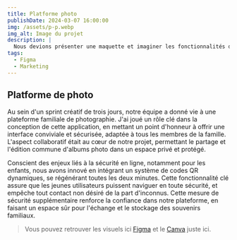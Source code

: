```yaml
---
title: Platforme photo
publishDate: 2024-03-07 16:00:00
img: /assets/p-p.webp
img_alt: Image du projet
description: |
  Nous devions présenter une maquette et imaginer les fonctionnalités de l’application
tags:
  - Figma
  - Marketing
---
```


## Platforme de photo

Au sein d'un sprint créatif de trois jours, notre équipe a donné vie à une plateforme familiale de photographie. J'ai joué un rôle clé dans la conception de cette application, en mettant un point d'honneur à offrir une interface conviviale et sécurisée, adaptée à tous les membres de la famille. L'aspect collaboratif était au cœur de notre projet, permettant le partage et l'édition commune d'albums photo dans un espace privé et protégé.

Conscient des enjeux liés à la sécurité en ligne, notamment pour les enfants, nous avons innové en intégrant un système de codes QR dynamiques, se régénérant toutes les deux minutes. Cette fonctionnalité clé assure que les jeunes utilisateurs puissent naviguer en toute sécurité, et empêche tout contact non désiré de la part d'inconnus. Cette mesure de sécurité supplémentaire renforce la confiance dans notre plateforme, en faisant un espace sûr pour l'échange et le stockage des souvenirs familiaux.


> Vous pouvez retrouver les visuels ici
<a href="https://www.figma.com/file/kVwqBUlCNdnS2zBCbsB413/OC---Maquette-HTML-%2F-CSS-desktop-%26-mobile-(Copy)-(Copy)?type=design&node-id=0-1&mode=design&t=4XLYHs4ixqJoDn1j-0">Figma</a> et le <a href="https://www.canva.com/design/DAF-j8_lgw0/RfVAGZ0x2xe8mjAGpoh1Fw/edit?utm_content=DAF-j8_lgw0&utm_campaign=designshare&utm_medium=link2&utm_source=sharebutton">Canva</a> juste ici.
